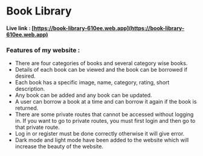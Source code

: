 # Book Library

#### Live link : [https://book-library-610ee.web.app](https://book-library-610ee.web.app)

### Features of my website :
- There are four categories of books and several category wise books.
- Details of each book can be viewed and the book can be borrowed if desired.
- Each book has a specific image, name, category, rating, short description.
- Any book can be added and any book can be updated.
- A user can borrow a book at a time and can borrow it again if the book is returned.
- There are some private routes that cannot be accessed without logging in. If you want to go to private routes, you must first login and then go to that private route.
- Log in or register must be done correctly otherwise it will give error.
- Dark mode and light mode have been added to the website which will increase the beauty of the website.
